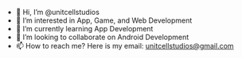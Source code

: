 - 👋 Hi, I’m @unitcellstudios
- 👀 I’m interested in App, Game, and Web Development
- 🌱 I’m currently learning App Development
- 💞️ I’m looking to collaborate on Android Development 
- 📫 How to reach me? Here is my email: unitcellstudios@gmail.com

<!---
unitcellstudios/unitcellstudios is a ✨ special ✨ repository because its `README.md` (this file) appears on your GitHub profile.
You can click the Preview link to take a look at your changes.
--->
